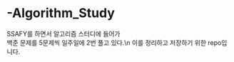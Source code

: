 # -Algorithm_Study

SSAFY를 하면서 알고리즘 스터디에 들어가 \
백준 문제를 5문제씩 일주일에 2번 풀고 있다.\n
이를 정리하고 저장하기 위한 repo입니다.
